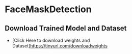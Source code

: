 # FaceMaskDetection

## Download Trained Model and Dataset

- [Click Here to download weights and Dataset]https://tinyurl.com/downloadweights
